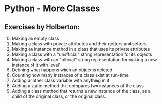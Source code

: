 # Python - More Classes
## Exercises by Holberton:
0. Making an empty class
1. Making a class with private attributes and their getters and setters
2. Making an instance method in a class that uses its private attributes
3. Making a class with a "unofficial" string representation for its objects
4. Making a class with an "official" string representation for making a new instance of it with 'eval'
5. Defining what happens when an object is deleted
6. Counting how many instances of a class exist at run-time
7. Adding another class variable with anything in it
8. Adding a static method that compares two instances of the class
9. Adding a class method that returns a new instance of the class, as a child of the original class, or the original class.
